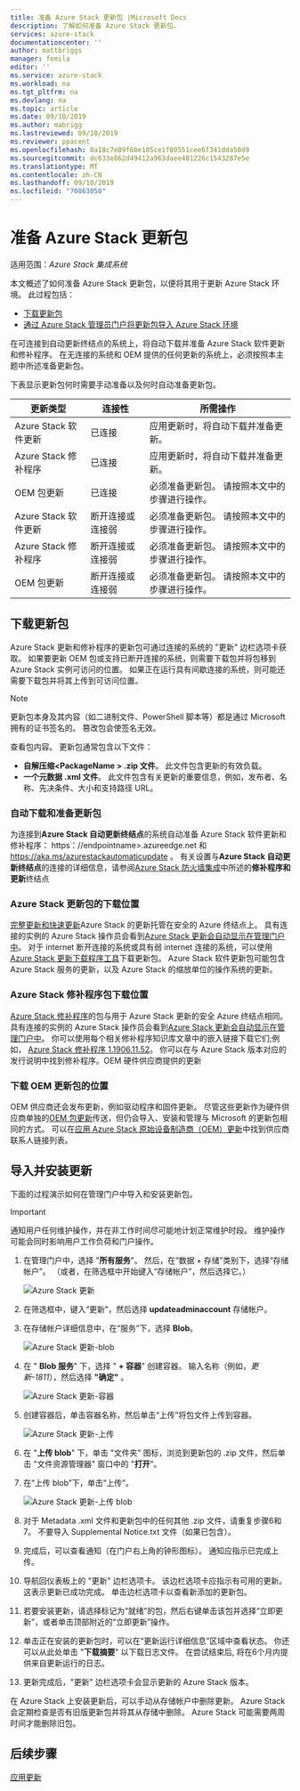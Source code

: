 ```yaml
---
title: 准备 Azure Stack 更新包 |Microsoft Docs
description: 了解如何准备 Azure Stack 更新包。
services: azure-stack
documentationcenter: ''
author: mattbriggs
manager: femila
editor: ''
ms.service: azure-stack
ms.workload: na
ms.tgt_pltfrm: na
ms.devlang: na
ms.topic: article
ms.date: 09/10/2019
ms.author: mabrigg
ms.lastreviewed: 09/10/2019
ms.reviewer: ppacent
ms.openlocfilehash: 0a18c7e09f6be105ce1f80551cee6f341dda50d9
ms.sourcegitcommit: dc633e862d49412a963daee481226c1543287e5e
ms.translationtype: MT
ms.contentlocale: zh-CN
ms.lasthandoff: 09/10/2019
ms.locfileid: "70863050"
---
```

# <a name="prepare-an-azure-stack-update-package"></a>准备 Azure Stack 更新包

适用范围：*Azure Stack 集成系统*

本文概述了如何准备 Azure Stack 更新包，以便将其用于更新 Azure Stack 环境。 此过程包括：

- [下载更新包](#download-the-update-package)
- [通过 Azure Stack 管理员门户将更新包导入 Azure Stack 环境](#import-and-install-updates)

在可连接到自动更新终结点的系统上，将自动下载并准备 Azure Stack 软件更新和修补程序。 在无连接的系统和 OEM 提供的任何更新的系统上，必须按照本主题中所述准备更新包。  

下表显示更新包何时需要手动准备以及何时自动准备更新包。

| 更新类型 | 连接性 | 所需操作 |
| --- | --- | --- |
| Azure Stack 软件更新 | 已连接 | 应用更新时，将自动下载并准备更新。 |
| Azure Stack 修补程序 | 已连接 | 应用更新时，将自动下载并准备更新。 |
| OEM 包更新 | 已连接 | 必须准备更新包。 请按照本文中的步骤进行操作。 |
| Azure Stack 软件更新 | 断开连接或连接弱 | 必须准备更新包。 请按照本文中的步骤进行操作。 |
| Azure Stack 修补程序 | 断开连接或连接弱 | 必须准备更新包。 请按照本文中的步骤进行操作。 |
| OEM 包更新 | 断开连接或连接弱 | 必须准备更新包。 请按照本文中的步骤进行操作。 |

## <a name="download-the-update-package"></a>下载更新包
Azure Stack 更新和修补程序的更新包可通过连接的系统的 "更新" 边栏选项卡获取。 如果要更新 OEM 包或支持已断开连接的系统，则需要下载包并将包移到 Azure Stack 实例可访问的位置。 如果正在运行具有间歇连接的系统，则可能还需要下载包并将其上传到可访问位置。

>[!NOTE]
>更新包本身及其内容（如二进制文件、PowerShell 脚本等）都是通过 Microsoft 拥有的证书签名的。 篡改包会使签名无效。

查看包内容。 更新包通常包含以下文件：

-   **自解压缩\<PackageName > .zip 文件**。 此文件包含更新的有效负载。
- **一个元数据 .xml 文件**。 此文件包含有关更新的重要信息，例如，发布者、名称、先决条件、大小和支持路径 URL。

### <a name="automatic-download-and-preparation-for-update-packages"></a>自动下载和准备更新包
为连接到**Azure Stack 自动更新终结点**的系统自动准备 Azure Stack 软件更新和修补程序： https：//endpointname>.azureedge.net 和 https://aka.ms/azurestackautomaticupdate 。 有关设置与**Azure Stack 自动更新终结点**的连接的详细信息，请参阅[Azure Stack 防火墙集成](https://docs.microsoft.com/azure-stack/operator/azure-stack-integrate-endpoints#ports-and-urls-outbound)中所述的**修补程序和更新**终结点

### <a name="where-to-download-azure-stack-update-packages"></a>Azure Stack 更新包的下载位置

[完整更新和快速更新](https://docs.microsoft.com/azure-stack/operator/azure-stack-updates#update-package-types)Azure Stack 的更新托管在安全的 Azure 终结点上。 具有连接的实例的 Azure Stack 操作员会看到[Azure Stack 更新会自动显示在管理门户中](https://docs.microsoft.com/azure-stack/operator/azure-stack-update-prepare-package#automatic-download-and-preparation-for-update-packages)。 对于 internet 断开连接的系统或具有弱 internet 连接的系统，可以使用[Azure Stack 更新下载程序工具](https://aka.ms/azurestackupdatedownload)下载更新包。 Azure Stack 软件更新包可能包含 Azure Stack 服务的更新，以及 Azure Stack 的缩放单位的操作系统的更新。

### <a name="where-to-download-azure-stack-hotfix-packages"></a>Azure Stack 修补程序包下载位置

[Azure Stack 修补程序](https://docs.microsoft.com/azure-stack/operator/azure-stack-updates#update-package-types)的包与用于 Azure Stack 更新的安全 Azure 终结点相同。 具有连接的实例的 Azure Stack 操作员会看到[Azure Stack 更新会自动显示在管理门户中](https://docs.microsoft.com/azure-stack/operator/azure-stack-update-prepare-package#automatic-download-and-preparation-for-update-packages)。 你可以使用每个相关修补程序知识库文章中的嵌入链接下载它们;例如， [Azure Stack 修补程序 1.1906.11.52](https://support.microsoft.com/help/4515650)。 你可以在与 Azure Stack 版本对应的发行说明中找到修补程序。OEM 硬件供应商提供的更新

### <a name="where-to-download-oem-update-packages"></a>下载 OEM 更新包的位置
OEM 供应商还会发布更新，例如驱动程序和固件更新。 尽管这些更新作为硬件供应商单独的[OEM 包更新](https://docs.microsoft.com/azure-stack/operator/azure-stack-updates#update-package-types)传送，但仍会导入、安装和管理与 Microsoft 的更新包相同的方式。 可以在[应用 Azure Stack 原始设备制造商（OEM）更新](https://docs.microsoft.com/azure-stack/operator/azure-stack-update-oem#oem-contact-information)中找到供应商联系人链接列表。

## <a name="import-and-install-updates"></a>导入并安装更新

下面的过程演示如何在管理门户中导入和安装更新包。

> [!Important]  
> 通知用户任何维护操作，并在非工作时间尽可能地计划正常维护时段。 维护操作可能会同时影响用户工作负荷和门户操作。

1.  在管理门户中，选择 "**所有服务**"。 然后，在“数据 + 存储”类别下，选择“存储帐户”。 （或者，在筛选框中开始键入“存储帐户”，然后选择它。）

    ![Azure Stack 更新](./media/azure-stack-update-prepare-package/image1.png) 

1.  在筛选框中，键入“更新”，然后选择 **updateadminaccount** 存储帐户。

2.  在存储帐户详细信息中，在“服务”下，选择 **Blob**。

    ![Azure Stack 更新-blob](./media/azure-stack-update-prepare-package/image2.png)

1.  在 " **Blob 服务**" 下，选择 " **+ 容器**" 创建容器。 输入名称（例如，*更新-1811*），然后选择 **"确定"** 。

    ![Azure Stack 更新-容器](./media/azure-stack-update-prepare-package/image3.png)

1.  创建容器后，单击容器名称，然后单击“上传”将包文件上传到容器。

    ![Azure Stack 更新-上传](./media/azure-stack-update-prepare-package/image4.png)

1.  在 "**上传 blob**" 下，单击 "文件夹" 图标，浏览到更新包的 .zip 文件，然后单击 "文件资源管理器" 窗口中的 "**打开**"。

2.  在“上传 blob”下，单击“上传”。

    ![Azure Stack 更新-上传 blob](./media/azure-stack-update-prepare-package/image5.png)

1.  对于 Metadata .xml 文件和更新包中的任何其他 .zip 文件，请重复步骤6和7。 不要导入 Supplemental Notice.txt 文件（如果已包含）。

2.  完成后，可以查看通知（在门户右上角的钟形图标）。 通知应指示已完成上传。

3.  导航回仪表板上的 "更新" 边栏选项卡。 该边栏选项卡应指示有可用的更新。 这表示更新已成功完成。 单击边栏选项卡以查看新添加的更新包。

4.  若要安装更新，请选择标记为“就绪”的包，然后右键单击该包并选择“立即更新”，或者单击顶部附近的“立即更新”操作。

5.  单击正在安装的更新包时，可以在“更新运行详细信息”区域中查看状态。 你还可以从此处单击 "**下载摘要**" 以下载日志文件。 在尝试结束后, 将在6个月内提供来自更新运行的日志。

6.  更新完成后，"更新" 边栏选项卡会显示更新的 Azure Stack 版本。

在 Azure Stack 上安装更新后，可以手动从存储帐户中删除更新。 Azure Stack 会定期检查是否有旧版更新包并将其从存储中删除。 Azure Stack 可能需要两周时间才能删除旧包。

## <a name="next-steps"></a>后续步骤

[应用更新](azure-stack-apply-updates.md)
